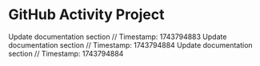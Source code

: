 # GitHub Activity Project
Update documentation section
// Timestamp: 1743794883
Update documentation section
// Timestamp: 1743794884
Update documentation section
// Timestamp: 1743794884
